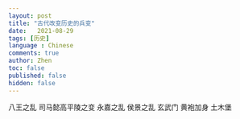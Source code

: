 ```yaml
---
layout: post
title: "古代改变历史的兵变"
date:   2021-08-29
tags: [历史]
language : Chinese
comments: true
author: Zhen
toc: false
published: false
hidden: false
---
```



八王之乱
司马懿高平陵之变
永嘉之乱
侯景之乱
玄武门
黄袍加身
土木堡



<!--stackedit_data:
eyJoaXN0b3J5IjpbMTY1MzA5NTQ3LDE1NTg4MDQyMDhdfQ==
-->